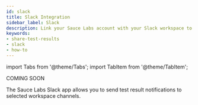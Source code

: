 ```yaml
---
id: slack
title: Slack Integration
sidebar_label: Slack
description: Link your Sauce Labs account with your Slack workspace to set up auto-notification of your test results.
keywords:
- share-test-results
- slack
- how-to
---
```


import Tabs from '@theme/Tabs';
import TabItem from '@theme/TabItem';

<p><span className="sauceDBlue">COMING SOON</span></p>

The Sauce Labs Slack app allows you to send test result notifications to selected workspace channels.

<!-- ## What You'll Need

* A Sauce Labs account (if you don't have one, start a [free trial](https://saucelabs.com/sign-up))
* Your Sauce Labs [Username and Access Key](https://app.saucelabs.com/user-settings)
* A [Slack](https://slack.com/) workspace with Admin rights

## Install the App

:::note Slack Admin Required
You must have Admin rights to the workspace in which you are installing the app.
::: -->
